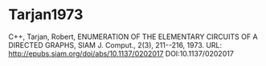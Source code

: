 Tarjan1973
==========
C++, 
Tarjan, Robert, ENUMERATION OF THE ELEMENTARY CIRCUITS OF A DIRECTED GRAPHS, SIAM J. Comput., 2(3), 211--216, 1973. 
URL: http://epubs.siam.org/doi/abs/10.1137/0202017
DOI:10.1137/0202017
